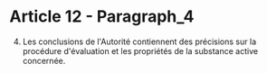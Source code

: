 # Article 12 - Paragraph_4

4. Les conclusions de l'Autorité contiennent des précisions sur la procédure d'évaluation et les propriétés de la substance active concernée.